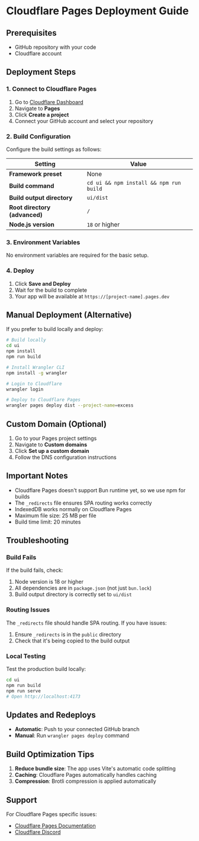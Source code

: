 # Cloudflare Pages Deployment Guide

## Prerequisites

- GitHub repository with your code
- Cloudflare account

## Deployment Steps

### 1. Connect to Cloudflare Pages

1. Go to [Cloudflare Dashboard](https://dash.cloudflare.com/)
2. Navigate to **Pages** 
3. Click **Create a project**
4. Connect your GitHub account and select your repository

### 2. Build Configuration

Configure the build settings as follows:

| Setting | Value |
|---------|-------|
| **Framework preset** | None |
| **Build command** | `cd ui && npm install && npm run build` |
| **Build output directory** | `ui/dist` |
| **Root directory (advanced)** | `/` |
| **Node.js version** | `18` or higher |

### 3. Environment Variables

No environment variables are required for the basic setup.

### 4. Deploy

1. Click **Save and Deploy**
2. Wait for the build to complete
3. Your app will be available at `https://[project-name].pages.dev`

## Manual Deployment (Alternative)

If you prefer to build locally and deploy:

```bash
# Build locally
cd ui
npm install
npm run build

# Install Wrangler CLI
npm install -g wrangler

# Login to Cloudflare
wrangler login

# Deploy to Cloudflare Pages
wrangler pages deploy dist --project-name=excess
```

## Custom Domain (Optional)

1. Go to your Pages project settings
2. Navigate to **Custom domains**
3. Click **Set up a custom domain**
4. Follow the DNS configuration instructions

## Important Notes

- Cloudflare Pages doesn't support Bun runtime yet, so we use npm for builds
- The `_redirects` file ensures SPA routing works correctly
- IndexedDB works normally on Cloudflare Pages
- Maximum file size: 25 MB per file
- Build time limit: 20 minutes

## Troubleshooting

### Build Fails

If the build fails, check:
1. Node version is 18 or higher
2. All dependencies are in `package.json` (not just `bun.lock`)
3. Build output directory is correctly set to `ui/dist`

### Routing Issues

The `_redirects` file should handle SPA routing. If you have issues:
1. Ensure `_redirects` is in the `public` directory
2. Check that it's being copied to the build output

### Local Testing

Test the production build locally:

```bash
cd ui
npm run build
npm run serve
# Open http://localhost:4173
```

## Updates and Redeploys

- **Automatic**: Push to your connected GitHub branch
- **Manual**: Run `wrangler pages deploy` command

## Build Optimization Tips

1. **Reduce bundle size**: The app uses Vite's automatic code splitting
2. **Caching**: Cloudflare Pages automatically handles caching
3. **Compression**: Brotli compression is applied automatically

## Support

For Cloudflare Pages specific issues:
- [Cloudflare Pages Documentation](https://developers.cloudflare.com/pages/)
- [Cloudflare Discord](https://discord.cloudflare.com)